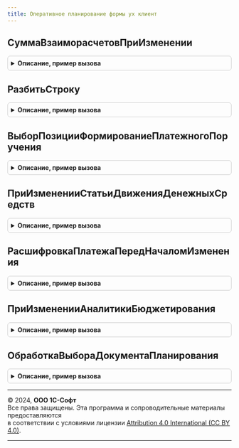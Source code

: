 ```yaml
---
title: Оперативное планирование формы ух клиент
---
```



## СуммаВзаиморасчетовПриИзменении
<details style="margin: 1em 0; padding: 0.5em; border: 1px solid #ccc; border-radius: 6px;">

<summary style="font-weight: bold; cursor: pointer;">Описание, пример вызова</summary>

```bsl

Процедура СуммаВзаиморасчетовПриИзменении(Форма, Элемент) Экспорт
```

Пример вызова
```bsl
ОперативноеПланированиеФормыУХКлиент.СуммаВзаиморасчетовПриИзменении(Форма, Элемент) 
```
</details>

## РазбитьСтроку
<details style="margin: 1em 0; padding: 0.5em; border: 1px solid #ccc; border-radius: 6px;">

<summary style="font-weight: bold; cursor: pointer;">Описание, пример вызова</summary>

```bsl

Процедура РазбитьСтроку(ТабличнаяЧасть, ТаблицаФормы, ИмяРеквизита = "Сумма", ТекстВводаНовогоЗначения = "", ТекстПредупреждения = "") Экспорт
```

Пример вызова
```bsl
ОперативноеПланированиеФормыУХКлиент.РазбитьСтроку(ТабличнаяЧасть, ТаблицаФормы, ИмяРеквизита, ТекстВводаНовогоЗначения, ТекстПредупреждения);
```
</details>

## ВыборПозицииФормированиеПлатежногоПоручения
<details style="margin: 1em 0; padding: 0.5em; border: 1px solid #ccc; border-radius: 6px;">

<summary style="font-weight: bold; cursor: pointer;">Описание, пример вызова</summary>

```bsl

Процедура ВыборПозицииФормированиеПлатежногоПоручения(Результат, Параметры) Экспорт
```

Пример вызова
```bsl
ОперативноеПланированиеФормыУХКлиент.ВыборПозицииФормированиеПлатежногоПоручения(Результат, Параметры) 
```
</details>

## ПриИзмененииСтатьиДвиженияДенежныхСредств
<details style="margin: 1em 0; padding: 0.5em; border: 1px solid #ccc; border-radius: 6px;">

<summary style="font-weight: bold; cursor: pointer;">Описание, пример вызова</summary>

```bsl

Процедура ПриИзмененииСтатьиДвиженияДенежныхСредств(Форма, Элемент, ПостфиксАналитик = "") Экспорт
```

Пример вызова
```bsl
ОперативноеПланированиеФормыУХКлиент.ПриИзмененииСтатьиДвиженияДенежныхСредств(Форма, Элемент, ПостфиксАналитик);
```
</details>

## РасшифровкаПлатежаПередНачаломИзменения
<details style="margin: 1em 0; padding: 0.5em; border: 1px solid #ccc; border-radius: 6px;">

<summary style="font-weight: bold; cursor: pointer;">Описание, пример вызова</summary>

```bsl

Процедура РасшифровкаПлатежаПередНачаломИзменения(Форма, Элемент, Отказ, ИмяТабличнойЧасти = "РасшифровкаПлатежа") Экспорт
```

Пример вызова
```bsl
ОперативноеПланированиеФормыУХКлиент.РасшифровкаПлатежаПередНачаломИзменения(Форма, Элемент, Отказ, ИмяТабличнойЧасти);
```
</details>

## ПриИзмененииАналитикиБюджетирования
<details style="margin: 1em 0; padding: 0.5em; border: 1px solid #ccc; border-radius: 6px;">

<summary style="font-weight: bold; cursor: pointer;">Описание, пример вызова</summary>

```bsl

Процедура ПриИзмененииАналитикиБюджетирования(Форма, НомерАналитики, Элемент, ПостфиксАналитик = "") Экспорт
```

Пример вызова
```bsl
ОперативноеПланированиеФормыУХКлиент.ПриИзмененииАналитикиБюджетирования(Форма, НомерАналитики, Элемент, ПостфиксАналитик);
```
</details>

## ОбработкаВыбораДокументаПланирования
<details style="margin: 1em 0; padding: 0.5em; border: 1px solid #ccc; border-radius: 6px;">

<summary style="font-weight: bold; cursor: pointer;">Описание, пример вызова</summary>

```bsl

Процедура ОбработкаВыбораДокументаПланирования(Форма, Элемент, ВыбранноеЗначение, СтандартнаяОбработка) Экспорт
```

Пример вызова
```bsl
ОперативноеПланированиеФормыУХКлиент.ОбработкаВыбораДокументаПланирования(Форма, Элемент, ВыбранноеЗначение, СтандартнаяОбработка) 
```
</details>

---

© 2024, **ООО 1С-Софт**  
Все права защищены. Эта программа и сопроводительные материалы предоставляются  
в соответствии с условиями лицензии [Attribution 4.0 International (CC BY 4.0)](https://creativecommons.org/licenses/by/4.0/legalcode).

---
